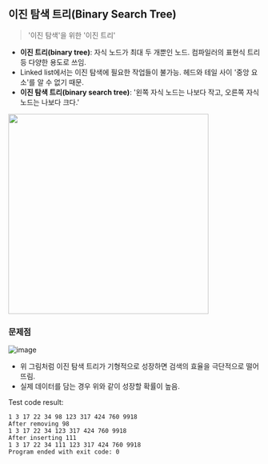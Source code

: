 ## 이진 탐색 트리(Binary Search Tree)
> '이진 탐색'을 위한 '이진 트리'

* **이진 트리(binary tree)**: 자식 노드가 최대 두 개뿐인 노드. 컴파일러의 표현식 트리 등 다양한 용도로 쓰임.
* Linked list에서는 이진 탐색에 필요한 작업들이 불가능. 헤드와 테일 사이 '중앙 요소'를 알 수 없기 때문. 
* **이진 탐색 트리(binary search tree)**: '왼쪽 자식 노드는 나보다 작고, 오른쪽 자식 노드는 나보다 크다.'

<img src="https://user-images.githubusercontent.com/22133824/145681556-20c27702-72f9-41fe-a1cb-3880903b9d87.png" width=400px />

### 문제점
![image](https://user-images.githubusercontent.com/22133824/145682649-1fdeca15-5512-4bf3-90a5-89728cecc6b2.png)
* 위 그림처럼 이진 탐색 트리가 기형적으로 성장하면 검색의 효율을 극단적으로 떨어뜨림.
* 실제 데이터를 담는 경우 위와 같이 성장할 확률이 높음.

Test code result:
```
1 3 17 22 34 98 123 317 424 760 9918 
After removing 98
1 3 17 22 34 123 317 424 760 9918 
After inserting 111
1 3 17 22 34 111 123 317 424 760 9918 
Program ended with exit code: 0
```
